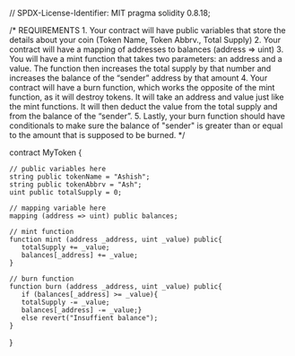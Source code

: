 
// SPDX-License-Identifier: MIT
pragma solidity 0.8.18;

/*
       REQUIREMENTS
    1. Your contract will have public variables that store the details about your coin (Token Name, Token Abbrv., Total Supply)
    2. Your contract will have a mapping of addresses to balances (address => uint)
    3. You will have a mint function that takes two parameters: an address and a value. 
       The function then increases the total supply by that number and increases the balance 
       of the “sender” address by that amount
    4. Your contract will have a burn function, which works the opposite of the mint function, as it will destroy tokens. 
       It will take an address and value just like the mint functions. It will then deduct the value from the total supply 
       and from the balance of the “sender”.
    5. Lastly, your burn function should have conditionals to make sure the balance of "sender" is greater than or equal 
       to the amount that is supposed to be burned.
*/

contract MyToken {

    // public variables here
    string public tokenName = "Ashish";
    string public tokenAbbrv = "Ash";
    uint public totalSupply = 0;

    // mapping variable here
    mapping (address => uint) public balances;

    // mint function
    function mint (address _address, uint _value) public{
       totalSupply += _value;
       balances[_address] += _value;
    }

    // burn function
    function burn (address _address, uint _value) public{
       if (balances[_address] >= _value){
       totalSupply -= _value;
       balances[_address] -= _value;}
       else revert("Insuffient balance");
    }

}
